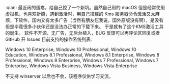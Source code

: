 :qian: 最近闲的蛋疼，给自己挖了一个新坑。虽然自己用的 macOS 但是经常使用虚拟机，也喜欢折腾，遇到激活时，用自己搭建的 Kms 服务器命令激活又太麻烦，下软件，国内又有太多广告（当然有朋友怼我说，国外原版没有啊），是没有但是毕竟很多小伙伴还是没法办正常的下载下来。
于是就有了这个KMS激活工具的诞生。
软件不开源，无广告，无后台植入，BUG 反馈可以再评论区回复或者 GitHub 开 Issues
目前支持的操作系统列表:

Windows 10 Enterprise, Windows 10 Professional, Windows 10 Education, Windows 8.1 Professional, Windows 8.1 Enterprise, Windows 8 Professional, Windows 8 Enterprise, Windows 7 Professional, Windows 7 Enterprise, Windows Vista Business, Windows Vista Enterprise

不支持 winserver 以后也不会，该程序仅供学习交流。
